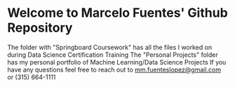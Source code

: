 # Welcome to Marcelo Fuentes' Github Repository
The folder with "Springboard Coursework" has all the files I worked on during Data Science Certification Training
The "Personal Projects" folder has my personal portfolio of Machine Learning/Data Science Projects
If you have any questions feel free to reach out to mm.fuenteslopez@gmail.com or (315) 664-1111
